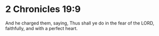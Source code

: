 # 2 Chronicles 19:9

And he charged them, saying, Thus shall ye do in the fear of the LORD, faithfully, and with a perfect heart.